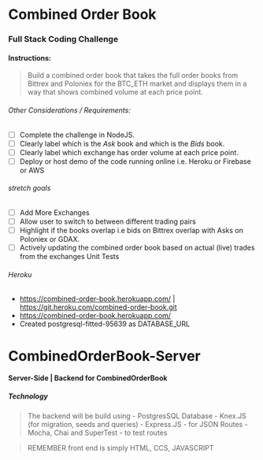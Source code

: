 # Combined Order Book

### Full Stack Coding Challenge

#### Instructions:
> Build a combined order book that takes the full order books from Bittrex and Poloniex for the BTC_ETH market and displays them in a way that shows combined volume at each price point.

###### Other Considerations / Requirements:
- [ ] Complete the challenge in NodeJS.
- [ ] Clearly label which is the *Ask* book and which is the *Bids* book.
- [ ] Clearly label which exchange has order volume at each price point.
- [ ] Deploy or host demo of the code running online i.e. Heroku or Firebase or AWS

###### stretch goals
- [ ] Add More Exchanges
- [ ] Allow user to switch to between different trading pairs
- [ ] Highlight if the books overlap i.e bids on Bittrex overlap with Asks on  Poloniex or GDAX.
- [ ]  Actively updating the combined order book based on actual (live) trades from the exchanges Unit Tests

###### Heroku
- https://combined-order-book.herokuapp.com/ | https://git.heroku.com/combined-order-book.git
- https://combined-order-book.herokuapp.com/
- Created postgresql-fitted-95639 as DATABASE_URL




# CombinedOrderBook-Server
#### Server-Side | Backend for CombinedOrderBook
##### Technology
>   The backend will be build using
    - PostgresSQL Database
    - Knex.JS (for migration, seeds and queries)
    - Express.JS - for JSON Routes
    - Mocha, Chai and SuperTest - to test routes


>REMEMBER front end is simply HTML, CCS, JAVASCRIPT
